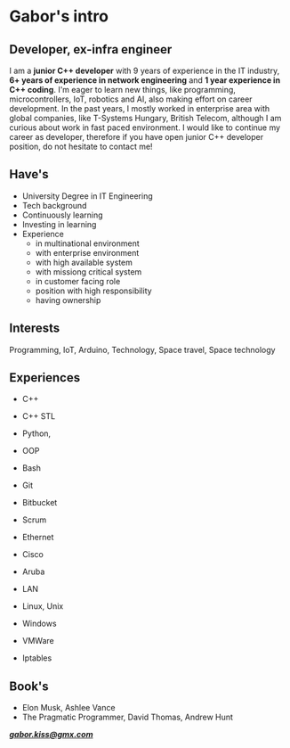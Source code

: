 # Gabor's intro #
## Developer, ex-infra engineer ##

I am a **junior C++ developer** with 9 years of experience in the IT industry, **6+ years of experience in network engineering** and **1 year experience in C++ coding**. I'm eager to learn new things, like programming, microcontrollers, IoT, robotics and AI, also making effort on career development. In the past years, I mostly worked in enterprise area with global companies, like T-Systems Hungary, British Telecom, although I am curious about work in fast paced environment.
I would like to continue my career as developer, therefore if you have open junior C++ developer position, do not hesitate to contact me!

## Have's ##
- University Degree in IT Engineering
- Tech background
- Continuously learning
- Investing in learning
- Experience
  - in multinational environment
  - with enterprise environment
  - with high available system
  - with missiong critical system
  - in customer facing role
  - position with high responsibility
  - having ownership

## Interests ##
Programming, IoT, Arduino, Technology, Space travel, Space technology

## Experiences ##
- C++
- C++ STL
- Python, 
- OOP
- Bash
- Git
- Bitbucket 
- Scrum

- Ethernet
- Cisco
- Aruba
- LAN
- Linux, Unix
- Windows
- VMWare
- Iptables


## Book's ##
- Elon Musk, Ashlee Vance
- The Pragmatic Programmer, David Thomas, Andrew Hunt

***gabor.kiss@gmx.com***
